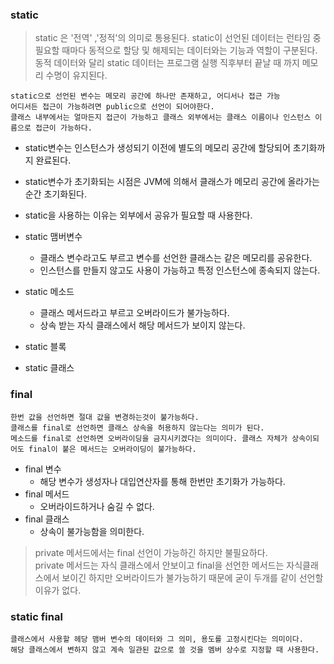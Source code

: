### static
> static 은 '전역' ,'정적'의 의미로 통용된다. static이 선언된 데이터는 런타임 중 필요할 때마다 동적으로 할당 및 해제되는 데이터와는 기능과 역할이 구분된다.  
> 동적 데이터와 달리 static 데이터는 프로그램 실행 직후부터 끝날 때 까지 메모리 수명이 유지된다.

    static으로 선언된 변수는 메모리 공간에 하나만 존재하고, 어디서나 접근 가능
    어디서든 접근이 가능하려면 public으로 선언이 되어야한다.
    클래스 내부에서는 얼마든지 접근이 가능하고 클래스 외부에서는 클래스 이름이나 인스턴스 이름으로 접근이 가능하다.
* static변수는 인스턴스가 생성되기 이전에 별도의 메모리 공간에 할당되어 초기화까지 완료된다.
* static변수가 초기화되는 시점은 JVM에 의해서 클래스가 메모리 공간에 올라가는 순간 초기화된다.
* static을 사용하는 이유는 외부에서 공유가 필요할 때 사용한다.
  

* static 맴버변수
  * 클래스 변수라고도 부르고 변수를 선언한 클래스는 같은 메모리를 공유한다.
  * 인스턴스를 만들지 않고도 사용이 가능하고 특정 인스턴스에 종속되지 않는다.
* static 메소드
  * 클래스 메서드라고 부르고 오버라이드가 불가능하다.
  * 상속 받는 자식 클래스에서 해당 메서드가 보이지 않는다.
* static 블록
* static 클래스
    

### final
    한번 값을 선언하면 절대 값을 변경하는것이 불가능하다.
    클래스를 final로 선언하면 클래스 상속을 허용하지 않는다는 의미가 된다.
    메소드를 final로 선언하면 오버라이딩을 금지시키겠다는 의미이다. 클래스 자체가 상속이되어도 final이 붙은 메서드는 오버라이딩이 불가능하다.

* final 변수
  * 해당 변수가 생성자나 대입연산자를 통해 한번만 초기화가 가능하다.
* final 메서드
  * 오버라이드하거나 숨길 수 없다.
* final 클래스 
  * 상속이 불가능함을 의미한다.

 > private  메서드에서는 final 선언이 가능하긴 하지만 불필요하다.  
    private 메서드는 자식 클래스에서 안보이고 final을 선언한 메서드는 자식클래스에서 보이긴 하지만 오버라이드가 불가능하기 때문에 굳이 두개를 같이 선언할 이유가 없다. 

### static final
    클래스에서 사용할 헤당 맴버 변수의 데이터와 그 의미, 용도를 고정시킨다는 의미이다.
    해당 클래스에서 변하지 않고 계속 일관된 값으로 쓸 것을 멤버 상수로 지정할 때 사용한다.
